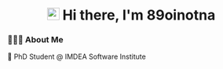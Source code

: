

<h1 align="center"><img src="https://raw.githubusercontent.com/sidbelbase/sidbelbase/master/wave.gif" width="25"><strong> Hi there, I'm 89oinotna</strong>
</h1>


### 👨🏻‍💻 About Me 
🔭 PhD Student @ IMDEA Software Institute

<!--<a href="https://github.com/anuraghazra/github-readme-stats">
  <img align="center" src="https://github-readme-stats.vercel.app/api/top-langs/?username=89oinotna&layout=compact&theme=dracula&langs_count=10&hide=html" />
</a> !-->

<!--
### Published Projects
* <img src="https://raw.githubusercontent.com/89oinotna/89oinotna/master/dfsTavola%20disegno%201.png" width="30px"> [Umbra](https://play.google.com/store/apps/details?id=com.oinotna.umbra) - Control your pc easily from your smartphone via WIFI.
!-->

<!--
**89oinotna/89oinotna** is a ✨ _special_ ✨ repository because its `README.md` (this file) appears on your GitHub profile.



Here are some ideas to get you started:

- 🔭 I’m currently working on ...
- 🌱 I’m currently learning ...
- 👯 I’m looking to collaborate on ...
- 🤔 I’m looking for help with ...
- 💬 Ask me about ...
- 📫 How to reach me: ...
- 😄 Pronouns: ...
- ⚡ Fun fact: ...
-->
